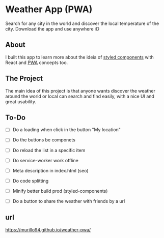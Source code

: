# Weather App (PWA)

Search for any city in the world and discover the local temperature of the city. Download the app and use anywhere :D

## About

I built this app to learn more about the ideia of [styled components](https://github.com/styled-components/styled-components) with React and [PWA](https://developers.google.com/web/progressive-web-apps/) concepts too.

## The Project

The main idea of this project is that anyone wants discover the weather around the world or local can search and find easily, with a nice UI and great usability.

## To-Do

- [ ] Do a loading when click in the button "My location"
- [ ] Do the buttons be componets
- [ ] Do reload the list in a specific item
- [ ] Do service-worker work offline
- [ ] Meta description in index.html (seo)
- [ ] Do code splitting
- [ ] Minify better build prod (styled-components)
- [ ] Do a button to share the weather with friends by a url


## url

https://murillo94.github.io/weather-pwa/
